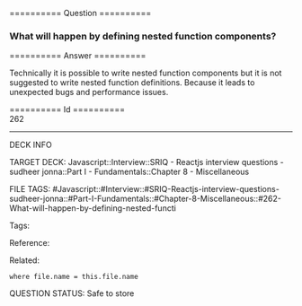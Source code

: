========== Question ==========  

### What will happen by defining nested function components?  

========== Answer ==========  

Technically it is possible to write nested function components but it is not suggested to write nested function definitions. Because it leads to unexpected bugs and performance issues.

========== Id ==========  
262

---

DECK INFO

TARGET DECK: Javascript::Interview::SRIQ - Reactjs interview questions - sudheer jonna::Part I - Fundamentals::Chapter 8 - Miscellaneous

FILE TAGS: #Javascript::#Interview::#SRIQ-Reactjs-interview-questions-sudheer-jonna::#Part-I-Fundamentals::#Chapter-8-Miscellaneous::#262-What-will-happen-by-defining-nested-functi

Tags:

Reference:

Related:

```dataview
where file.name = this.file.name
```

QUESTION STATUS: Safe to store
